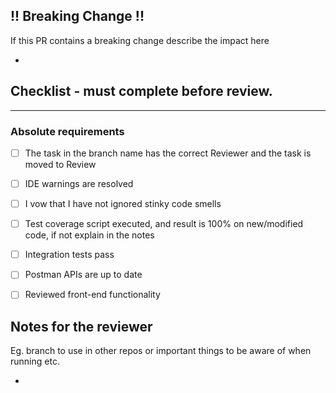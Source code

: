 ## !! Breaking Change !!

If this PR contains a breaking change describe the impact here

-

## Checklist - must complete before review.

---

### Absolute requirements

- [ ] The task in the branch name has the correct Reviewer and the task is moved to Review

- [ ] IDE warnings are resolved
- [ ] I vow that I have not ignored stinky code smells
- [ ] Test coverage script executed, and result is 100% on new/modified code, if not explain in the notes

- [ ] Integration tests pass
- [ ] Postman APIs are up to date
- [ ] Reviewed front-end functionality

## Notes for the reviewer

Eg. branch to use in other repos or important things to be aware of when running etc.

-

